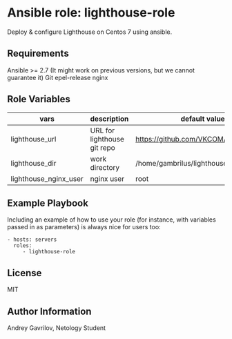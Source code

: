 Ansible role: lighthouse-role
=========

Deploy & configure Lighthouse on Centos 7 using ansible.

Requirements
------------

Ansible >= 2.7 (It might work on previous versions, but we cannot guarantee it)
Git
epel-release
nginx

Role Variables
--------------

| vars | description                 | default value |
|------|-----------------------------|---------------|
|lighthouse_url   | URL for lighthouse git repo |https://github.com/VKCOM/lighthouse.git      |
|lighthouse_dir   | work directory              |/home/gambrilus/lighthouse               |
|lighthouse_nginx_user  | nginx user                  |root           |

Example Playbook
----------------

Including an example of how to use your role (for instance, with variables passed in as parameters) is always nice for users too:

    - hosts: servers
      roles:
         - lighthouse-role

License
-------

MIT

Author Information
------------------

Andrey Gavrilov, Netology Student